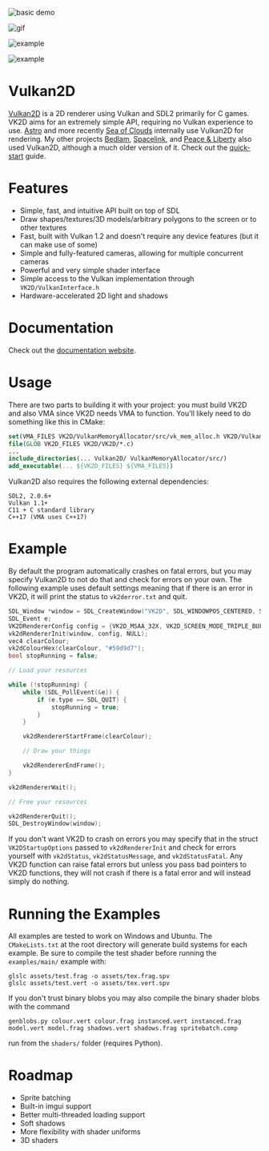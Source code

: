 ![basic demo](https://i.imgur.com/InP0Sou.gif)

![gif](https://github.com/user-attachments/assets/ae0f05fd-7679-4061-ac89-dce66e163232)

![example](https://github.com/user-attachments/assets/186de874-6f2f-47c4-8a58-52c14148bb46)

![example](https://github.com/user-attachments/assets/9a43483b-0bdd-4511-98a3-9ca839b070d5)

Vulkan2D
========
[Vulkan2D](https://github.com/PaoloMazzon/Vulkan2D) is a 2D renderer using Vulkan and SDL2 primarily for C games. VK2D aims for an extremely
simple API, requiring no Vulkan experience to use. [Astro](https://github.com/PaoloMazzon/Astro)
and more recently [Sea of Clouds](https://devplo.itch.io/sea-of-clouds) internally use Vulkan2D for
rendering. My other projects [Bedlam](https://github.com/PaoloMazzon/Bedlam), 
[Spacelink](https://github.com/PaoloMazzon/Spacelink), and
[Peace & Liberty](https://github.com/PaoloMazzon/PeacenLiberty) also used Vulkan2D, although
a much older version of it. Check out the [quick-start](docs/QuickStart.md) guide.

Features
========

 + Simple, fast, and intuitive API built on top of SDL
 + Draw shapes/textures/3D models/arbitrary polygons to the screen or to other textures
 + Fast, built with Vulkan 1.2 and doesn't require any device features (but it can make use of some)
 + Simple and fully-featured cameras, allowing for multiple concurrent cameras
 + Powerful and very simple shader interface
 + Simple access to the Vulkan implementation through `VK2D/VulkanInterface.h`
 + Hardware-accelerated 2D light and shadows

Documentation
=============
Check out the [documentation website](https://paolomazzon.github.io/Vulkan2D/index.html).

Usage
=====
There are two parts to building it with your project: you must build VK2D and also VMA since
VK2D needs VMA to function. You'll likely need to do something like this in CMake:

```cmake
set(VMA_FILES VK2D/VulkanMemoryAllocator/src/vk_mem_alloc.h VK2D/VulkanMemoryAllocator/src/VmaUsage.cpp)
file(GLOB VK2D_FILES VK2D/VK2D/*.c)
...
include_directories(... Vulkan2D/ VulkanMemoryAllocator/src/)
add_executable(... ${VK2D_FILES} ${VMA_FILES})
```

Vulkan2D also requires the following external dependencies:

    SDL2, 2.0.6+
    Vulkan 1.1+
    C11 + C standard library
    C++17 (VMA uses C++17)

Example
=======

By default the program automatically crashes on fatal errors, but you may specify Vulkan2D to not do
that and check for errors on your own. The following example uses default settings meaning that if there
is an error in VK2D, it will print the status to `vk2derror.txt` and quit. 

```c
SDL_Window *window = SDL_CreateWindow("VK2D", SDL_WINDOWPOS_CENTERED, SDL_WINDOWPOS_CENTERED, WINDOW_WIDTH, WINDOW_HEIGHT, SDL_WINDOW_VULKAN);
SDL_Event e;
VK2DRendererConfig config = {VK2D_MSAA_32X, VK2D_SCREEN_MODE_TRIPLE_BUFFER, VK2D_FILTER_TYPE_NEAREST};
vk2dRendererInit(window, config, NULL);
vec4 clearColour;
vk2dColourHex(clearColour, "#59d9d7");
bool stopRunning = false;

// Load your resources

while (!stopRunning) {
    while (SDL_PollEvent(&e)) {
        if (e.type == SDL_QUIT) {
            stopRunning = true;
        }
    }

    vk2dRendererStartFrame(clearColour);

    // Draw your things

    vk2dRendererEndFrame();
}

vk2dRendererWait();

// Free your resources

vk2dRendererQuit();
SDL_DestroyWindow(window);
```

If you don't want VK2D to crash on errors you may specify that in the struct `VK2DStartupOptions` passed to
`vk2dRendererInit` and check for errors yourself with `vk2dStatus`, `vk2dStatusMessage`, and
`vk2dStatusFatal`. Any VK2D function can raise fatal errors but unless you pass bad pointers
to VK2D functions, they will not crash if there is a fatal error and will instead simply do
nothing.

Running the Examples
====================
All examples are tested to work on Windows and Ubuntu. The `CMakeLists.txt` at the root
directory will generate build systems for each example. Be sure to compile the test 
shader before running the `examples/main/` example with:

    glslc assets/test.frag -o assets/tex.frag.spv
    glslc assets/test.vert -o assets/tex.vert.spv

If you don't trust binary blobs you may also compile the binary shader blobs with the command

    genblobs.py colour.vert colour.frag instanced.vert instanced.frag model.vert model.frag shadows.vert shadows.frag spritebatch.comp

run from the `shaders/` folder (requires Python).

Roadmap
=======

 + Sprite batching
 + Built-in imgui support
 + Better multi-threaded loading support
 + Soft shadows
 + More flexibility with shader uniforms
 + 3D shaders
